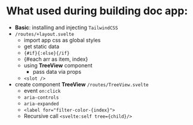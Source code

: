 # What used during building doc app:
- **Basic**: installing and injecting `TailwindCSS`
- `/routes/+layout.svelte`
  - import app css as global styles
  - get static data
  - `{#if}{:else}{/if}`
  - {#each arr as item, index}
  - using **TreeView** component
    - pass data via props
  - `<slot />`
- create component **TreeView** `/routes/TreeView.svelte`
  - event `on:click`
  - `aria-controls`
  - `aria-expanded`
  - `<label for="filter-color-{index}">`
  - Recursive call `<svelte:self tree={child}/>`
